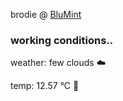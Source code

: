 brodie @ [BluMint](https://www.linkedin.com/company/blumint-io/)

<!--weather_start-->
### working conditions..

weather: few clouds ☁️

temp: 12.57 °C 👕

<!--weather_end-->
